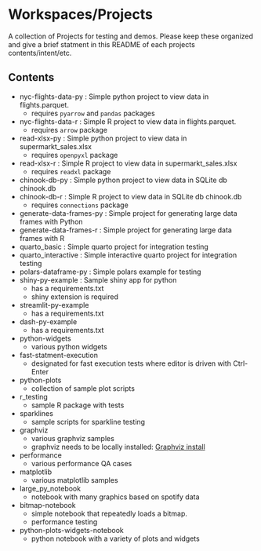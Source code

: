 # Workspaces/Projects
A collection of Projects for testing and demos.  Please keep these organized and give a brief statment in this README of each projects contents/intent/etc.

## Contents

* nyc-flights-data-py : Simple python project to view data in flights.parquet. 
   - requires `pyarrow` and `pandas` packages
* nyc-flights-data-r : Simple R project to view data in flights.parquet. 
   - requires `arrow` package
* read-xlsx-py : Simple python project to view data in supermarkt_sales.xlsx
   - requires `openpyxl` package
* read-xlsx-r : Simple R project to view data in supermarkt_sales.xlsx
   - requires `readxl` package
* chinook-db-py : Simple python project to view data in SQLite db chinook.db
* chinook-db-r : Simple R project to view data in SQLite db chinook.db
   - requires `connections` package
* generate-data-frames-py : Simple project for generating large data frames with Python
* generate-data-frames-r : Simple project for generating large data frames with R
* quarto_basic : Simple quarto project for integration testing
* quarto_interactive : Simple interactive quarto project for integration testing
* polars-dataframe-py : Simple polars example for testing
* shiny-py-example : Sample shiny app for python
   - has a requirements.txt
   - shiny extension is required
* streamlit-py-example
   - has a requirements.txt
* dash-py-example
   - has a requirements.txt
* python-widgets
   - various python widgets
* fast-statment-execution
   - designated for fast execution tests where editor is driven with Ctrl-Enter
* python-plots
   - collection of sample plot scripts
* r_testing
   - sample R package with tests
* sparklines
   - sample scripts for sparkline testing
* graphviz
   - various graphviz samples
   - graphviz needs to be locally installed: [Graphviz install](https://graphviz.org/download/)
* performance
   - various performance QA cases
* matplotlib
   - various matplotlib samples
* large_py_notebook
   - notebook with many graphics based on spotify data
* bitmap-notebook
   - simple notebook that repeatedly loads a bitmap.  
   - performance testing
* python-plots-widgets-notebook
   - python notebook with a variety of plots and widgets